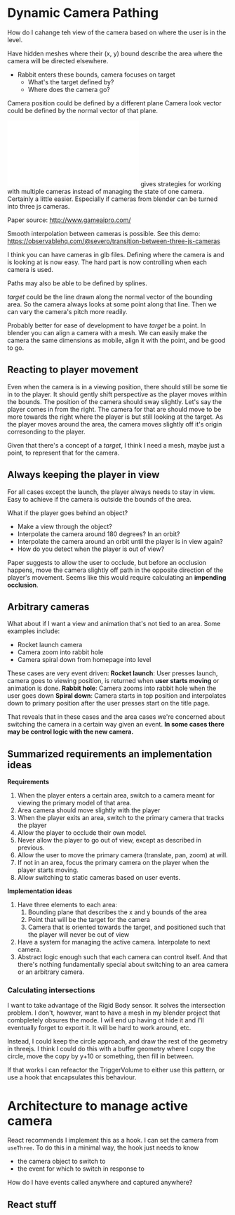 # Dynamic Camera Pathing
How do I cahange teh view of the camera based on where the user is in the level. 

Have hidden meshes where their (x, y) bound describe the area where the camera will be directed elsewhere. 
- Rabbit enters these bounds, camera focuses on target
    - What's the target defined by?
    - Where does the camera go?

Camera position could be defined by a different plane
Camera look vector could be defined by the normal vector of that plane.

![This paper](GameAIPro_Chapter47_Tips_and_Tricks_for_a_Robust_Third-Person_Camera_System-MARKUP.pdf) gives strategies for working with multiple cameras instead of managing the state of one camera. Certainly a little easier. Especially if cameras from blender can be turned into three js cameras.

Paper source: http://www.gameaipro.com/

Smooth interpolation between cameras is possible. See this demo: https://observablehq.com/@severo/transition-between-three-js-cameras

I think you can have cameras in glb files. Defining where the camera is and is looking at is now easy. The hard part is now controlling when each camera is used.

Paths may also be able to be defined by splines. 

_target_ could be the line drawn along the normal vector of the bounding area. So the camera always looks at some point along that line. Then we can vary the camera's pitch more readily.

Probably better for ease of development to have _target_ be a point. In blender you can align a camera with a mesh. We can easily make the camera the same dimensions as mobile, align it with the point, and be good to go. 

## Reacting to player movement
Even when the camera is in a viewing position, there should still be some tie in to the player. It should gently shift perspective as the player moves within the bounds. The position of the camera should sway slightly. Let's say the player comes in from the right. The camera for that are should move to be more towards the right where the player is but still looking at the target. As the player moves around the area, the camera moves slightly off it's origin corresonding to the player. 

Given that there's a concept of a _target_, I think I need a mesh, maybe just a point, to represent that for the camera. 

## Always keeping the player in view
For all cases except the launch, the player always needs to stay in view. Easy to achieve if the camera is outside the bounds of the area.

What if the player goes behind an object?
- Make a view through the object?
- Interpolate the camera around 180 degrees? In an orbit?
- Interpolate the camera around an orbit until the player is in view again?
- How do you detect when the player is out of view?

Paper suggests to allow the user to occlude, but before an occlusion happens, move the camera slightly off path in the opposite direction of the player's movement. Seems like this would require calculating an **impending occlusion**. 

## Arbitrary cameras
What about if I want a view and animation that's not tied to an area. Some examples include:
- Rocket launch camera
- Camera zoom into rabbit hole
- Camera spiral down from homepage into level

These cases are very event driven:
**Rocket launch**: User presses launch, camera goes to viewing position, is returned when **user starts moving** or animation is done.
**Rabbit hole**: Camera zooms into rabbit hole when the user goes down
**Spiral down**: Camera starts in top position and interpolates down to primary position after the user presses start on the title page.

That reveals that in these cases and the area cases we're concerned about switching the camera in a certain way given an event. **In some cases there may be control logic with the new camera.**

## Summarized requirements an implementation ideas
**Requirements**
1. When the player enters a certain area, switch to a camera meant for viewing the primary model of that area. 
2. Area camera should move slightly with the player
3. When the player exits an area, switch to the primary camera that tracks the player
4. Allow the player to occlude their own model.
5. Never allow the player to go out of view, except as described in previous.
6. Allow the user to move the primary camera (translate, pan, zoom) at will.
7. If not in an area, focus the primary camera on the player when the player starts moving. 
8. Allow switching to static cameras based on user events.

**Implementation ideas**
1. Have three elements to each area:
    1. Bounding plane that describes the x and y bounds of the area
    2. Point that will be the target for the camera
    3. Camera that is oriented towards the target, and positioned such that the player will never be out of view
2. Have a system for managing the active camera. Interpolate to next camera.
3. Abstract logic enough such that each camera can control itself. And that there's nothing fundamentally special about switching to an area camera or an arbitrary camera.

### Calculating intersections
I want to take advantage of the Rigid Body sensor. It solves the intersection problem. I don't, however, want to have a mesh in my blender project that combpletely obsures the mode. I will end up having ot hide it and I'll eventually forget to export it. It will be hard to work around, etc.

Instead, I could keep the circle approach, and draw the rest of the geometry in threejs. I think I could do this with a buffer geometry where I copy the circle, move the copy by y+10 or something, then fill in between.

If that works I can refeactor the TriggerVolume to either use this pattern, or use a hook that encapsulates this behaviour. 

# Architecture to manage active camera
React recommends I implement this as a hook. I can set the camera from `useThree`. To do this in a minimal way, the hook just needs to know
- the camera object to switch to
- the event for which to switch in response to

How do I have events called anywhere and captured anywhere? 

## React stuff

